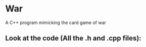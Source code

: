 # War

A C++ program mimicking the card game of war

## Look at the code (All the .h and .cpp files):
